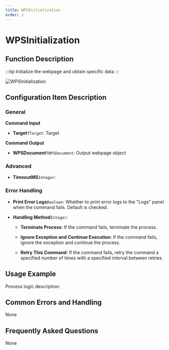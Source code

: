 ```yaml
---
title: WPSInitialization
order: 1
---
```


# WPSInitialization

## Function Description

:::tip 
Initialize the webpage and obtain specific data
:::

![WPSInitialization](../../../assets/WPSInitialization_command.png)

## Configuration Item Description

### General

**Command Input**

- **Target**`TTarget`: Target


**Command Output**

- **WPSDocument**`TWPSDocument`: Output webpage object

### Advanced

- **TimeoutMS**`Integer`: 

### Error Handling

- **Print Error Logs**`Boolean`: Whether to print error logs to the "Logs" panel when the command fails. Default is checked. 

- **Handling Method**`Integer`:

    - **Terminate Process**: If the command fails, terminate the process.

    - **Ignore Exception and Continue Execution**: If the command fails, ignore the exception and continue the process.

    - **Retry This Command**: If the command fails, retry the command a specified number of times with a specified interval between retries.

## Usage Example

Process logic description:

## Common Errors and Handling

None

## Frequently Asked Questions

None

